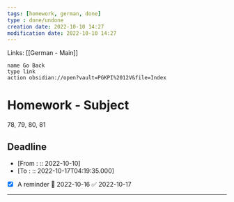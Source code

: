```yaml
---
tags: [homework, german, done]
type : done/undone
creation date: 2022-10-10 14:27
modification date: 2022-10-10 14:27
---
```

Links: [[German - Main]]
```button
name Go Back
type link
action obsidian://open?vault=PGKPI%2012V&file=Index
```
# Homework - Subject
78, 79, 80, 81
## Deadline
-  [From : :: 2022-10-10]
-  [To : :: 2022-10-17T04:19:35.000]
- [x] A reminder 📅 2022-10-16 ✅ 2022-10-17
---